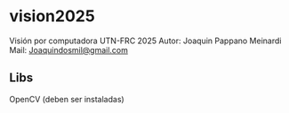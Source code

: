 # vision2025
Visión por computadora UTN-FRC 2025
Autor: Joaquin Pappano Meinardi
Mail: Joaquindosmil@gmail.com

## Libs
OpenCV (deben ser instaladas)
